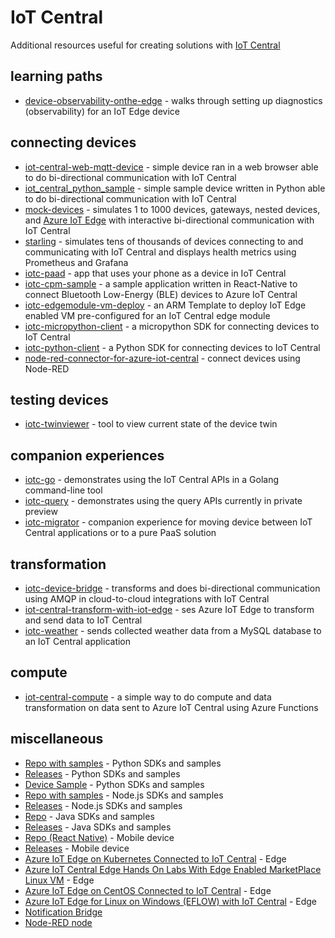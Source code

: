 # IoT Central 
Additional resources useful for creating solutions with [IoT Central](https://aka.ms/iotcentral)

## learning paths
- [device-observability-onthe-edge](https://github.com/iot-for-all/Device-Observability-onthe-Edge) - walks through setting up diagnostics (observability) for an IoT Edge device 

## connecting devices
- [iot-central-web-mqtt-device](https://github.com/iot-for-all/iot-central-web-mqtt-device) - simple device ran in a web browser able to do bi-directional communication with IoT Central
- [iot_central_python_sample](https://github.com/iot-for-all/Iot_Central_Python_Sample) - simple sample device written in Python able to do bi-directional communication with IoT Central
- [mock-devices](https://github.com/codetunez/mock-devices) - simulates 1 to 1000 devices, gateways, nested devices, and [Azure IoT Edge](https://github.com/Azure/iotedge) with interactive bi-directional communication with IoT Central 
- [starling](https://github.com/iot-for-all/starling) - simulates tens of thousands of devices connecting to and communicating with IoT Central and displays health metrics using Prometheus and Grafana
- [iotc-paad](https://github.com/iot-for-all/iotc-paad) - app that uses your phone as a device in IoT Central
- [iotc-cpm-sample](https://github.com/iot-for-all/iotc-cpm-sample) - a sample application written in React-Native to connect Bluetooth Low-Energy (BLE) devices to Azure IoT Central
- [iotc-edgemodule-vm-deploy](https://github.com/iot-for-all/iotc-edgemodule-vm-deploy) - an ARM Template to deploy IoT Edge enabled VM pre-configured for an IoT Central edge module
- [iotc-micropython-client](https://github.com/iot-for-all/iotc-micropython-client) - a micropython SDK for connecting devices to IoT Central
- [iotc-python-client](https://github.com/iot-for-all/iotc-python-client) - a Python SDK for connecting devices to IoT Central
- [node-red-connector-for-azure-iot-central](https://techcommunity.microsoft.com/t5/azure-iot/node-red-connector-for-azure-iot-central/m-p/1605502) - connect devices using Node-RED

## testing devices
- [iotc-twinviewer](https://github.com/iot-for-all/iotc-twinviewer) - tool to view current state of the device twin

## companion experiences
- [iotc-go](https://github.com/iot-for-all/iotc-go) - demonstrates using the IoT Central APIs in a Golang command-line tool
- [iotc-query](https://github.com/iot-for-all/iotc-query) - demonstrates using the query APIs currently in private preview
- [iotc-migrator](https://github.com/iot-for-all/iotc-migrator) - companion experience for moving device between IoT Central applications or to a pure PaaS solution

## transformation
- [iotc-device-bridge](https://github.com/iot-for-all/iotc-device-bridge) - transforms and does bi-directional communication using AMQP in cloud-to-cloud integrations with IoT Central
- [iot-central-transform-with-iot-edge](https://github.com/iot-for-all/iot-central-transform-with-iot-edge) - ses Azure IoT Edge to transform and send data to IoT Central
- [iotc-weather](https://github.com/iot-for-all/iotc-weather) - sends collected weather data from a MySQL database to an IoT Central application

## compute
- [iot-central-compute](https://github.com/iot-for-all/iot-central-compute) - a simple way to do compute and data transformation on data sent to Azure IoT Central using Azure Functions


## miscellaneous
- [Repo with samples](https://github.com/iot-for-all/iotc-python-client) - Python SDKs and samples
- [Releases](https://pypi.org/project/iotc/) - Python SDKs and samples
- [Device Sample](https://github.com/iot-for-all/Iot_Central_Python_Sample) - Python SDKs and samples
- [Repo with samples](https://github.com/lucadruda/iotc-nodejs-device-client) - Node.js SDKs and samples
- [Releases](https://www.npmjs.com/package/azure-iotcentral-device-client) - Node.js SDKs and samples
- [Repo](https://github.com/lucadruda/iotc-java-device-client) - Java SDKs and samples
- [Releases](https://search.maven.org/artifact/com.github.lucadruda/iotc-java-device-client) - Java SDKs and samples
- [Repo (React Native)](https://github.com/lucadruda/iotc-react-native-device-client) - Mobile device
- [Releases](https://www.npmjs.com/package/react-native-azure-iotcentral-client) - Mobile device
- [Azure IoT Edge on Kubernetes Connected to IoT Central](https://microsoft.github.io/iotedge-k8s-doc/examples/iotcentraltutorial.html) - Edge
- [Azure IoT Central Edge Hands On Labs With Edge Enabled MarketPlace Linux VM](https://github.com/rangv/azureiotcentraledgelinux) - Edge
- [Azure IoT Edge on CentOS Connected to IoT Central](https://rangv.github.io/azureiotedgewithcentralcentos/) - Edge
- [Azure IoT Edge for Linux on Windows (EFLOW) with IoT Central](https://github.com/rangv/AzureIoTCentralEFlow) - Edge
- [Notification Bridge](https://github.com/lucadruda/iotc-notification-bridge)
- [Node-RED node](https://flows.nodered.org/node/node-red-contrib-azure-iot-device)
